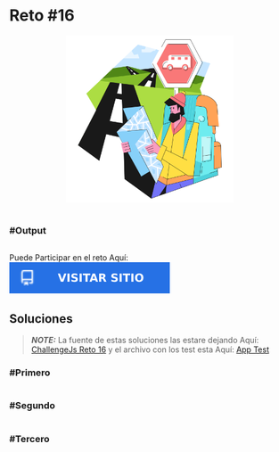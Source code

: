 # Reto #16

<div>
    <p align="center">
        <img src="../media/icon_challenge_16.svg" alt="icon" width="300px">
    </p>
</div>


```js

```

### #Output
```js

```

<div>
    <p align="left">
        Puede Participar en el reto Aquí: 
        <a href="https://adventjs.dev/es/challenges/2022/16" target="_blank">
            <img alt="Visitar" src="../media/visitar.svg"/>
        </a>
    </p>
</div>

## Soluciones

> **_NOTE:_** La fuente de estas soluciones las estare dejando Aquí: [ChallengeJs Reto 16](project_test/js/challenge_16.js) y el archivo con los test esta Aquí: [App Test](project_test/js/app.js)

### #Primero
```js

```

### #Segundo
```js

```

### #Tercero
```js

```